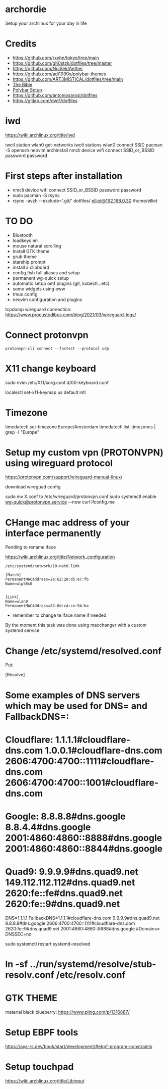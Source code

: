 # archordie
Setup your archlinux for your day in life


# Credits

* https://github.com/rxyhn/tokyo/tree/main
* https://github.com/gh0stzk/dotfiles/tree/master
* https://github.com/NoiSek/Aether
* https://github.com/adi1090x/polybar-themes
* https://github.com/ART3MISTICAL/dotfiles/tree/main
* [The Bible](https://wiki.archlinux.org/)
* [Polybar Setup](https://www.youtube.com/watch?v=tOBDUBEMAKM)
* https://github.com/antoniosarosi/dotfiles
* https://gitlab.com/dwt1/dotfiles

# iwd 
https://wiki.archlinux.org/title/Iwd

iwctl station wlan0 get-networks
iwctl stations wlan0 connect SSID
pacman -S openssh neovim
archinstall
nmcli device wifi connect SSID_or_BSSID password password



# First steps after installation

* nmcli device wifi connect SSID_or_BSSID password password
* sudo pacman -S rsync 
* rsync -avzh --exclude='.git/' dotfiles/ elliot@192.168.0.30:/home/elliot


#  TO DO 

* Bluetooth
* loadkeys en
* mouse natural scrolling
* Install GTK theme
* grub theme
* starship prompt
* install a clipboard
* config.fish full aliases and setup
* permanent wg-quick setup
* automatic setup omf plugins (git, kubectl...etc)
* some widgets using eww 
* tmux config
* neovim configuration and plugins

tcpdump wireguard connection: https://www.procustodibus.com/blog/2021/03/wireguard-logs/

# Connect protonvpn

```shell
protonvpn-cli connect --fastest --protocol udp
```

# X11 change keyboard 

sudo nvim /etc/X11/xorg.conf.d/00-keyboard.conf 

localectl set-x11-keymap us default intl 

# Timezone

timedatectl set-timezone Europe/Amsterdam
timedatectl list-timezones | grep -I "Europe"

# Setup my custom vpn (PROTONVPN) using wireguard protocol

https://protonvpn.com/support/wireguard-manual-linux/

download wireguad config

sudo mv X.conf to /etc/wireguard/protonvpn.conf
sudo systemctl enable wg-quick@protonvpn.service --now 
curl ifconfig.me

# CHange mac address of your interface permanently

Pending to rename iface

https://wiki.archlinux.org/title/Network_configuration

`/etc/systemd/network/10-net0.link`

```
[Match]
PermanentMACAddress=2e:62:28:d5:a7:fb
Name=wlp58s0


[Link]
Name=wlan0
PermanentMACAddress=82:8d:c4:ce:94:ba
```
* remember to change te iface name if needed

By the moment this task was done using macchanger with a custom systemd service


# Change /etc/systemd/resolved.conf 

Put:

[Resolve]
# Some examples of DNS servers which may be used for DNS= and FallbackDNS=:
# Cloudflare: 1.1.1.1#cloudflare-dns.com 1.0.0.1#cloudflare-dns.com 2606:4700:4700::1111#cloudflare-dns.com 2606:4700:4700::1001#cloudflare-dns.com
# Google:     8.8.8.8#dns.google 8.8.4.4#dns.google 2001:4860:4860::8888#dns.google 2001:4860:4860::8844#dns.google
# Quad9:      9.9.9.9#dns.quad9.net 149.112.112.112#dns.quad9.net 2620:fe::fe#dns.quad9.net 2620:fe::9#dns.quad9.net
DNS=1.1.1.1
FallbackDNS=1.1.1.1#cloudflare-dns.com 9.9.9.9#dns.quad9.net 8.8.8.8#dns.google 2606:4700:4700::1111#cloudflare-dns.com 2620:fe::9#dns.quad9.net 2001:4860:4860::8888#dns.google
#Domains=
DNSSEC=no

sudo systemctl restart systemd-resolved
# ln -sf ../run/systemd/resolve/stub-resolv.conf /etc/resolv.conf

# GTK THEME
material black blueberry: https://www.pling.com/p/1316887/


# Setup EBPF tools
https://aya-rs.dev/book/start/development/#ebpf-program-constraints


# Setup touchpad
https://wiki.archlinux.org/title/Libinput